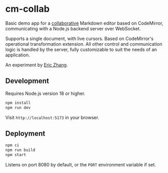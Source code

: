 # cm-collab

Basic demo app for a [collaborative](https://codemirror.net/examples/collab/)
Markdown editor based on CodeMirror, communicating with a Node.js backend server
over WebSocket.

Supports a single document, with live cursors. Based on CodeMirror's operational
transformation extension. All other control and communication logic is handled
by the server, fully customizable to suit the needs of an application.

An experiment by [Eric Zhang](https://www.ekzhang.com/).

## Development

Requires Node.js version 18 or higher.

```bash
npm install
npm run dev
```

Visit `http://localhost:5173` in your browser.

## Deployment

```bash
npm ci
npm run build
npm start
```

Listens on port 8080 by default, or the `PORT` environment variable if set.
